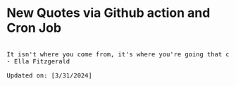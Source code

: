 # New Quotes via Github action and Cron Job

<pre>
<!-- #quote -->
It isn't where you come from, it's where you're going that counts.
- Ella Fitzgerald

Updated on: [3/31/2024]
<!-- #quoteEnd -->
</pre>
